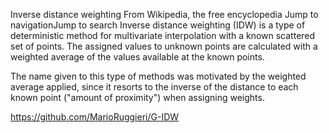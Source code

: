 Inverse distance weighting
From Wikipedia, the free encyclopedia
Jump to navigationJump to search
Inverse distance weighting (IDW) is a type of deterministic method for multivariate interpolation with a known scattered set of points. The assigned values to unknown points are calculated with a weighted average of the values available at the known points.

The name given to this type of methods was motivated by the weighted average applied, since it resorts to the inverse of the distance to each known point ("amount of proximity") when assigning weights.

https://github.com/MarioRuggieri/G-IDW